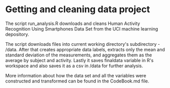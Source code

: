 # Getting and cleaning data project

The script run_analysis.R downloads and cleans Human Activity Recognition Using Smartphones Data Set from the UCI machine learning depository.

The script downloads files into current working directory's subdirectory - /data. After that creates appropriate data labels, extracts only the mean and standard deviation of the measurements, and aggregates them as the average by subject and activity. Lastly it saves finaldata variable in R's workspace and also saves it as a csv in /data for further analysis.

More information about how the data set and all the variables were constructed and transformed can be found in the CodeBook.md file.
